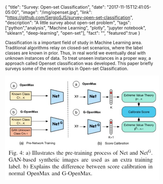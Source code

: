 {
  "title": "Survey: Open-set Classification",
  "date": "2017-11-15T12:41:05-05:00",
  "image": "/img/openset.jpg",
  "link": "https://github.com/SergioSJS/survey-open-set-classification",
  "description": "A little survey about open-set problem",
  "tags": ["python","analysis", "Machine Learning", "plotly", "jupyter notebook", "sklearn", "deep-learning", "open-set"],
  "fact": "",
  "featured":true
}

Classification is a important field of study in Machine Learning area. Traditional algorithms relay on closed-set scenarios, where the label classes are known in prior. Thus, in real world we eventually deal with unknown instances of data. To treat unseen instances in a proper way, a approach called Openset classification was developed. This paper briefly surveys some of the recent works in Open-set Classification.

![test](/img/openset.jpg#center)
